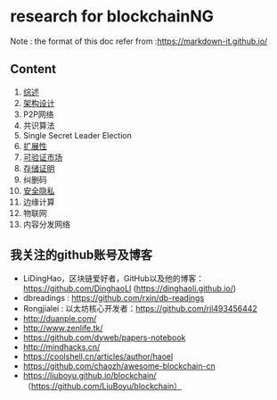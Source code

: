 # research for blockchainNG
Note : the format of this doc refer from :https://markdown-it.github.io/

## Content   

1. [综述](https://github.com/stone-note/blockchainNG/blob/master/01.%E7%BB%BC%E8%BF%B0/suvery.md)
2. [架构设计](https://github.com/stone-note/blockchainNG/blob/master/02.%E6%9E%B6%E6%9E%84%E8%AE%BE%E8%AE%A1/architecture.md)
3. P2P网络
4. 共识算法
5. Single Secret Leader Election
6. [扩展性](https://github.com/stone-note/blockchainNG/blob/master/06.%E6%89%A9%E5%B1%95%E6%80%A7/scalability.md)
7. [可验证市场](https://github.com/stone-note/blockchainNG/blob/master/07.%E5%8F%AF%E9%AA%8C%E8%AF%81%E5%B8%82%E5%9C%BA/verifiablemarket.md)
8. [存储证明](https://github.com/stone-note/blockchainNG/blob/master/08.%E5%AD%98%E5%82%A8%E8%AF%81%E6%98%8E/stroageproof.md)
9. 纠删码
10. [安全隐私](https://github.com/stone-note/blockchainNG/blob/master/10.%E5%AE%89%E5%85%A8%E9%9A%90%E7%A7%81/security.md)
11. 边缘计算
12. 物联网
13. 内容分发网络


## 我关注的github账号及博客

+ LiDingHao，区块链爱好者，GitHub以及他的博客：https://github.com/DinghaoLI (https://dinghaoli.github.io/)
+ dbreadings : https://github.com/rxin/db-readings
+ Rongjialei : 以太坊核心开发者：https://github.com/rjl493456442
+ http://duanple.com/
+ http://www.zenlife.tk/
+ https://github.com/dyweb/papers-notebook
+ http://mindhacks.cn/
+ https://coolshell.cn/articles/author/haoel
+ https://github.com/chaozh/awesome-blockchain-cn
+ https://liuboyu.github.io/blockchain/ （https://github.com/LiuBoyu/blockchain）

